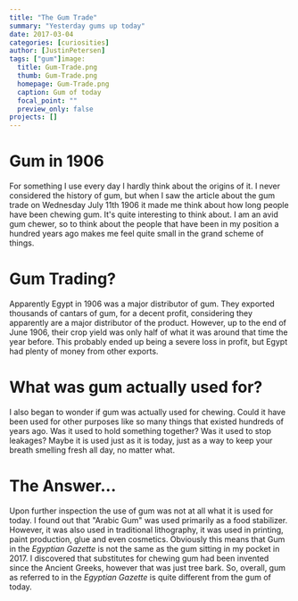 ```yaml
---
title: "The Gum Trade"
summary: "Yesterday gums up today"
date: 2017-03-04
categories: [curiosities]
author: [JustinPetersen]
tags: ["gum"]image:
  title: Gum-Trade.png
  thumb: Gum-Trade.png
  homepage: Gum-Trade.png
  caption: Gum of today
  focal_point: ""
  preview_only: false
projects: []
---
```

# Gum in 1906
For something I use every day I hardly think about the origins of it. I never considered the history of gum, but when I saw the article about the gum trade on Wednesday July 11th 1906 it made me think about how long people have been chewing gum. It's quite interesting to think about. I am an avid gum chewer, so to think about the people that have been in my position a hundred years ago makes me feel quite small in the grand scheme of things.

# Gum Trading?
Apparently Egypt in 1906 was a major distributor of gum. They exported thousands of cantars of gum, for a decent profit, considering they apparently are a major distributor of the product. However, up to the end of June 1906, their crop yield was only half of what it was around that time the year before. This probably ended up being a severe loss in profit, but Egypt had plenty of money from other exports.

# What was gum actually used for?
I also began to wonder if gum was actually used for chewing. Could it have been used for other purposes like so many things that existed hundreds of years ago. Was it used to hold something together? Was it used to stop leakages? Maybe it is used just as it is today, just as a way to keep your breath smelling fresh all day, no matter what.

# The Answer...
Upon further inspection the use of gum was not at all what it is used for today. I found out that "Arabic Gum" was used primarily as a food stabilizer. However, it was also used in traditional lithography, it was used in printing, paint production, glue and even cosmetics. Obviously this means that Gum in the *Egyptian Gazette* is not the same as the gum sitting in my pocket in 2017. I discovered that substitutes for chewing gum had been invented since the Ancient Greeks, however that was just tree bark. So, overall, gum as referred to in the *Egyptian Gazette* is quite different from the gum of today.
